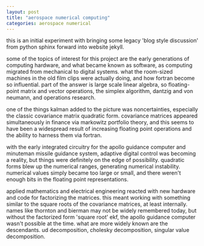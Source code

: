 ```yaml
---
layout: post
title: "aerospace numerical computing"
categories: aerospace numerical
---
```

this is an initial experiment with bringing some legacy 'blog style discussion' from python sphinx forward into website jekyll.

some of the topics of interest for this project are the early generations of computing hardware, and what became known as software, as computing migrated from mechanical to digital systems. what the room-sized machines in the old film clips were actually doing, and how fortran become so influential. part of the answer is large scale linear algebra, so floating-point matrix and vector operations, the simplex algorithm, dantzig and von neumann, and operations research.

one of the things kalman added to the picture was noncertainties, especially the classic covariance matrix quadratic form. covariance matrices appeared simultaneously in finance via markowitz portfolio theory, and this seems to have been a widespread result of increasing floating point operations and the ability to harness them via fortran. 

with the early integrated circuitry for the apollo guidance computer and minuteman missile guidance system, adaptive digital control was becoming a reality, but things were definitely on the edge of possibility. quadratic forms blew up the numerical ranges, generating numerical instability. numerical values simply became too large or small, and there weren't enough bits in the floating point representations. 

applied mathematics and electrical engineering reacted with new hardware and code for factorizing the matrices. this meant working with something similar to the square roots of the covariance matrices, at least internally. names like thornton and bierman may not be widely remembered today, but without the factorized form 'square root' ekf, the apollo guidance computer wasn't possible at the time. what are more widely known are the descendants. ud decomposition, cholesky decomposition, singular value decomposition.
